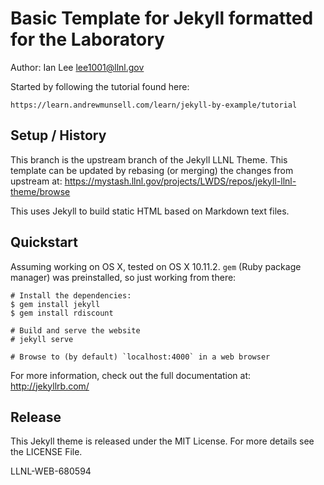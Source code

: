 Basic Template for Jekyll formatted for the Laboratory
======================================================

Author: Ian Lee <lee1001@llnl.gov>

Started by following the tutorial found here:

    https://learn.andrewmunsell.com/learn/jekyll-by-example/tutorial

## Setup / History

This branch is the upstream branch of the Jekyll LLNL Theme. This template can
be updated by rebasing (or merging) the changes from upstream at:
https://mystash.llnl.gov/projects/LWDS/repos/jekyll-llnl-theme/browse

This uses Jekyll to build static HTML based on Markdown text files.

## Quickstart

Assuming working on OS X, tested on OS X 10.11.2. `gem` (Ruby package manager)
was preinstalled, so just working from there:

    # Install the dependencies:
    $ gem install jekyll
    $ gem install rdiscount

    # Build and serve the website
    # jekyll serve

    # Browse to (by default) `localhost:4000` in a web browser

For more information, check out the full documentation at: http://jekyllrb.com/

## Release

This Jekyll theme is released under the MIT License. For more details see the
LICENSE File.

LLNL-WEB-680594
